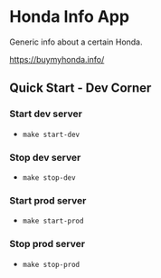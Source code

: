 # Honda Info App
Generic info about a certain Honda.

https://buymyhonda.info/

## Quick Start - Dev Corner
### Start dev server
- `make start-dev`

### Stop dev server
- `make stop-dev`

### Start prod server
- `make start-prod`

### Stop prod server
- `make stop-prod`
